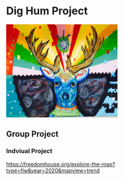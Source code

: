 # Dig Hum Project


<img src="images/Buck.jpg" alt="Image" height="250" width="300">


## Group Project


### Indviual Project 
https://freedomhouse.org/explore-the-map?type=fiw&year=2020&mapview=trend
